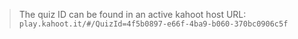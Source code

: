 > The quiz ID can be found in an active kahoot host URL: 
> `play.kahoot.it/#/QuizId=4f5b0897-e66f-4ba9-b060-370bc0906c5f`
